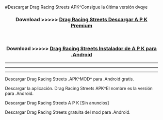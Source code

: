 #Descargar Drag Racing Streets  APK^Consigue la última versión dvqye



<div align="center">
<h3>Download >>>>> <a href="https://es-sites.web.app/?es= Drag Racing Streets ">Drag Racing Streets  Descargar A P K Premium</a></h3><br>

<h3>Download >>>>> <a href="https://es-sites.web.app/?es= Drag Racing Streets ">Drag Racing Streets  Instalador de A P K para .Android</a></h3>
</div>


----------------------------------------------------------

----------------------------------------------------------

----------------------------------------------------------

Descargar Drag Racing Streets  .APK^MOD^ para .Android gratis.

Descargar la aplicación. Drag Racing Streets  APK^El nombre es la versión para .Android.

Descargar Drag Racing Streets  A P K [Sin anuncios]

Descargar Drag Racing Streets  gratuita del mod para .Android.
